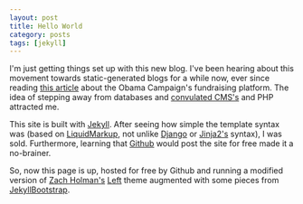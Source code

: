 ```yaml
---
layout: post
title: Hello World
category: posts
tags: [jekyll]
---
```


I'm just getting things set up with this new blog.  I've been hearing about this movement towards static-generated blogs for a while now, ever since reading [this article](http://kylerush.net/blog/meet-the-obama-campaigns-250-million-fundraising-platform/) about the Obama Campaign's fundraising platform.  The idea of stepping away from databases and [convulated CMS's](http://www.wordpress.com) and PHP attracted me.

This site is built with [Jekyll](https://github.com/mojombo/jekyll).  After seeing how simple the template syntax was (based on [LiquidMarkup](http://liquidmarkup.org/), not unlike [Django](https://docs.djangoproject.com/en/dev/ref/templates/) or [Jinja2's](http://jinja.pocoo.org/docs/) syntax), I was sold.  Furthermore, learning that [Github](https://help.github.com/articles/using-jekyll-with-pages) would post the site for free made it a no-brainer.

So, now this page is up, hosted for free by Github and running a modified version of [Zach Holman's](http://zachholman.com/posts/left/) [Left](https://github.com/holman/left) theme augmented with some pieces from [JekyllBootstrap](http://jekyllbootstrap.com/).